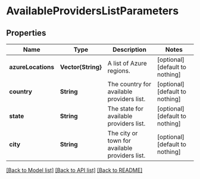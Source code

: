 # AvailableProvidersListParameters


## Properties
Name | Type | Description | Notes
------------ | ------------- | ------------- | -------------
**azureLocations** | **Vector{String}** | A list of Azure regions. | [optional] [default to nothing]
**country** | **String** | The country for available providers list. | [optional] [default to nothing]
**state** | **String** | The state for available providers list. | [optional] [default to nothing]
**city** | **String** | The city or town for available providers list. | [optional] [default to nothing]


[[Back to Model list]](../README.md#models) [[Back to API list]](../README.md#api-endpoints) [[Back to README]](../README.md)


